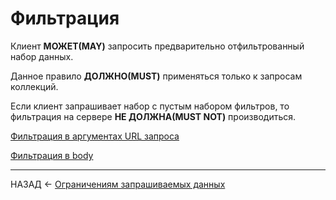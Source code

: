 # Фильтрация

Клиент **МОЖЕТ(MAY)** запросить предварительно отфильтрованный набор данных.

Данное правило **ДОЛЖНО(MUST)** применяться только к запросам коллекций.

Если клиент запрашивает набор с пустым набором фильтров, то фильтрация на сервере **НЕ ​​ДОЛЖНА(MUST NOT)** производиться.

[Фильтрация в аргументах URL запроса](./filter-url.md)

[Фильтрация в body](filter-doc.md)

---

НАЗАД <- [Ограничениям запрашиваемых данных](./data-fetching.md)